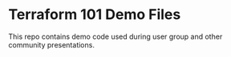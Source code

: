 # Terraform 101 Demo Files

This repo contains demo code used during user group and other community presentations.